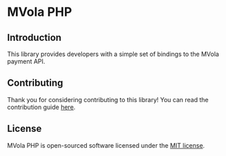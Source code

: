 # MVola PHP

## Introduction

This library provides developers with a simple set of bindings to the MVola payment API.

## Contributing

Thank you for considering contributing to this library! You can read the contribution guide [here](CONTRIBUTING.md).

## License

MVola PHP is open-sourced software licensed under the [MIT license](LICENSE.md).
